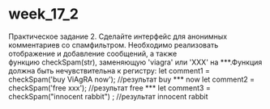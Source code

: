 # week_17_2
Практическое задание 2. 
Сделайте интерфейс для анонимных комментариев со спамфильтром. 
Необходимо реализовать отображение и добавление сообщений, а также функцию checkSpam(str), заменяющую 'viagra' или 'XXX' на ***.Функция должна быть нечувствительна к регистру:
let comment1 = checkSpam('buy ViAgRA now'); //результат buy *** now
let comment2 = checkSpam('free xxx'); //результат free ***
let comment3 = checkSpam("innocent rabbit") ; //результат innocent rabbit
